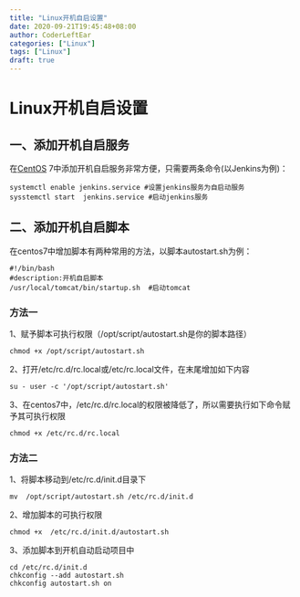 ```yaml
---
title: "Linux开机自启设置"
date: 2020-09-21T19:45:48+08:00
author: CoderLeftEar
categories: ["Linux"]
tags: ["Linux"]
draft: true
---
```


# Linux开机自启设置

## 一、添加开机自启服务

在[CentOS](http://www.linuxidc.com/topicnews.aspx?tid=14) 7中添加开机自启服务非常方便，只需要两条命令(以Jenkins为例)：

```
systemctl enable jenkins.service #设置jenkins服务为自启动服务
sysstemctl start  jenkins.service #启动jenkins服务
```

## 二、添加开机自启脚本

在centos7中增加脚本有两种常用的方法，以脚本autostart.sh为例：

```shell
#!/bin/bash
#description:开机自启脚本
/usr/local/tomcat/bin/startup.sh  #启动tomcat
```

### 方法一

1、赋予脚本可执行权限（/opt/script/autostart.sh是你的脚本路径）

```
chmod +x /opt/script/autostart.sh
```

2、打开/etc/rc.d/rc.local或/etc/rc.local文件，在末尾增加如下内容

```
su - user -c '/opt/script/autostart.sh'
```

3、在centos7中，/etc/rc.d/rc.local的权限被降低了，所以需要执行如下命令赋予其可执行权限

```
chmod +x /etc/rc.d/rc.local
```

### 方法二

1、将脚本移动到/etc/rc.d/init.d目录下

```
mv  /opt/script/autostart.sh /etc/rc.d/init.d
```

2、增加脚本的可执行权限

```
chmod +x  /etc/rc.d/init.d/autostart.sh
```

3、添加脚本到开机自动启动项目中

```
cd /etc/rc.d/init.d
chkconfig --add autostart.sh
chkconfig autostart.sh on
```
